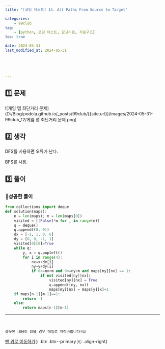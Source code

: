 ```yaml
---
title: "[코딩 테스트] 14. All Paths From Source to Target"

categories: 
    - 99club
tag: 
    - [python, 코딩 테스트, 알고리즘, 자료구조]
toc: true

date: 2024-05-31
last_modified_at: 2024-05-31





---
```


## 1️⃣ 문제

![게임 맵 최단거리 문제](D:/Blog/podola.github.io/_posts/99club/{{site.url}}/images/2024-05-31-99club_12/게임 맵 최단거리 문제.png)

## 2️⃣ 생각

DFS를 사용하면 오류가 난다. 

BFS를 사용.



## 3️⃣ 풀이

### 🔸성공한 풀이

```python
from collections import deque
def solution(maps):
    n = len(maps); m = len(maps[0])
    visited = [[False]*m for _ in range(n)]
    q = deque()
    q.append((0, 0))
    dx = [-1, 1, 0, 0]
    dy = [0, 0, -1, 1]
    visited[0][0]=True
    while q:
        y, x = q.popleft()
        for i in range(4):
            nx=x+dx[i]
            ny=y+dy[i]
            if 0<=nx<m and 0<=ny<n and maps[ny][nx] == 1:
                if not visited[ny][nx]:
                    visited[ny][nx] = True
                    q.append((ny, nx))
                    maps[ny][nx] = maps[y][x]+1
    if maps[n-1][m-1]==1:
        return -1
    else:
        return maps[n-1][m-1]
```




***

<br>

    잘못된 내용이 있을 경우 메일로 지적바랍니다!😄

[맨 위로 이동하기](#){: .btn .btn--primary }{: .align-right}
